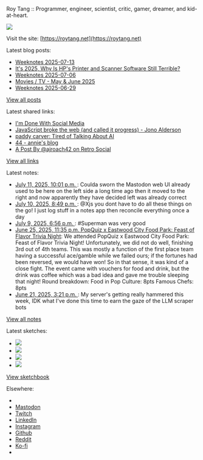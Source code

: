 Roy Tang :: Programmer, engineer, scientist, critic, gamer, dreamer, and kid-at-heart.

![](https://roytang.net/static/img/profile.jpg)

Visit the site: [https://roytang.net](https://roytang.net)

Latest blog posts:

- [Weeknotes 2025-07-13](https://roytang.net/2025/07/weeknotes-07-13/)
- [It&#x27;s 2025, Why Is HP&#x27;s Printer and Scanner Software Still Terrible?](https://roytang.net/2025/07/hp-scanning/)
- [Weeknotes 2025-07-06](https://roytang.net/2025/07/weeknotes-07-06/)
- [Movies / TV - May &amp; June 2025](https://roytang.net/2025/07/movies-tv-may-jun-2025/)
- [Weeknotes 2025-06-29](https://roytang.net/2025/06/weeknotes-06-29/)

[View all posts](https://roytang.net/blog)

Latest shared links:

- [I&#x27;m Done With Social Media](https://roytang.net/2025/07/4e4d521c8764b5ed78f4d9d6f4d24c92/)
- [JavaScript broke the web (and called it progress) - Jono Alderson](https://roytang.net/2025/07/aa75591d0daf26807ccce31f1f873969/)
- [paddy carver: Tired of Talking About AI](https://roytang.net/2025/07/9886522223bc405c82cb6395eb428a74/)
- [44 - annie&#x27;s blog](https://roytang.net/2025/07/1ea4b3664ee997362a3f51df7c7087c8/)
- [A Post By @ajroach42 on Retro Social](https://roytang.net/2025/07/114812555087369507/)

[View all links](https://roytang.net/links)

Latest notes:

- [July 11, 2025, 10:01 p.m. ](https://roytang.net/2025/07/114834962216483220/): Coulda sworn the Mastodon web UI already used to be here on the left side a long time ago then it moved to the right and now apparently they have decided left was already correct
- [July 10, 2025, 8:49 p.m. ](https://roytang.net/2025/07/114829019922253678/): @Xjs you dont have to do all these things on the go! I just log stuff in a notes app then reconcile everything once a day
- [July 9, 2025, 6:56 p.m. ](https://roytang.net/2025/07/114822913539087816/): #Superman was very good
- [June 25, 2025, 11:35 p.m. PopQuiz x Eastwood City Food Park: Feast of Flavor Trivia Night](https://roytang.net/2025/06/popquiz-feast-of-flavor/): We attended PopQuiz x Eastwood City Food Park: Feast of Flavor Trivia Night! Unfortunately, we did not do well, finishing 3rd out of 4th teams. This was mostly a function of the first place team having a successful ace/gamble while we failed ours; if the fortunes had been reversed, we would have won! So in that sense, it was kind of a close fight. The event came with vouchers for food and drink, but the drink was coffee which was a bad idea and gave me trouble sleeping that night! Round breakdown: Food in Pop Culture: 8pts Famous Chefs: 8pts
- [June 21, 2025, 3:21 p.m. ](https://roytang.net/2025/06/114720145676296010/): My server&#x27;s getting really hammered this week, IDK what I&#x27;ve done this time to earn the gaze of the LLM scraper bots

[View all notes](https://roytang.net/notes)

Latest sketches:


- ![](https://roytang.net/media/cache/32/e6/32e6bccc49e8369f7e33d4b393e24821.jpg)
- ![](https://roytang.net/media/cache/6d/bb/6dbb65d9198fe1692eed00385ef079c4.jpg)
- ![](https://roytang.net/media/cache/55/78/5578c142afd534e31f9723865e041b14.jpg)
- ![](https://roytang.net/media/cache/ab/48/ab48f5f9b0480e3f07e72a0a6795f014.jpg)

[View sketchbook](https://roytang.net/albums/sketchbook)


Elsewhere:

- []()
- [Mastodon](https://indieweb.social/@roytang)
- [Twitch](https://twitch.tv/twitchyroy)
- [LinkedIn](https://www.linkedin.com/in/roytang)
- [Instagram](https://instagram.com/roytang0400)
- [Github](https://github.com/roytang)
- [Reddit](https://reddit.com/u/hungryroy)
- [Ko-fi](https://ko-fi.com/roytang)
- [](mailto:hello@roytang.net)